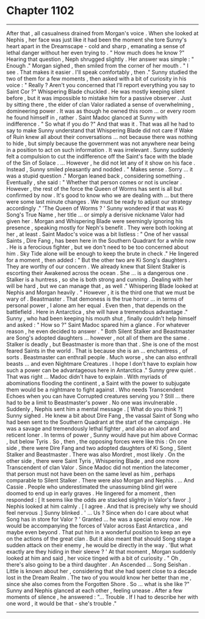 
# Chapter 1102


---

After that , all casualness drained from Morgan's voice . When she looked at Nephis , her face was just like it had been the moment she tore Sunny's heart apart in the Dreamscape - cold and sharp , emanating a sense of lethal danger without her even trying to .
" How much does he know ?"
Hearing that question , Neph shrugged slightly . Her answer was simple : " Enough ."
Morgan sighed , then smiled from the corner of her mouth . " I see . That makes it easier . I'll speak comfortably , then ."
Sunny studied the two of them for a few moments , then asked with a bit of curiosity in his voice : " Really ? Aren't you concerned that I'll report everything you say to Saint Cor ?"
Whispering Blade chuckled . He was mostly keeping silent before , but it was impossible to mistake him for a passive observer . Just by sitting there , the elder of clan Valor radiated a sense of overwhelming , domineering power . It was as though he owned this room ... or every room he found himself in , rather .
Saint Madoc glanced at Sunny with indifference . " So what if you do ?" And that was it . That was all he had to say to make Sunny understand that Whispering Blade did not care if Wake of Ruin knew all about their conversations ... not because there was nothing to hide , but simply because the government was not anywhere near being in a position to act on such information .
It was irrelevant . Sunny suddenly felt a compulsion to cut the indifference off the Saint's face with the blade of the Sin of Solace . ... However , he did not let any of it show on his face . Instead , Sunny smiled pleasantly and nodded . " Makes sense . Sorry ... it was a stupid question ."
Morgan leaned back , considering something . Eventually , she said : " Whether that person comes or not is unclear . However , the rest of the force the Queen of Worms has sent is all but confirmed by now . It's good to know who we are dealing with ... but there were some last minute changes . We must be ready to adjust our strategy accordingly ."
'The Queen of Worms ? ' Sunny wondered if that was Ki Song's True Name , her title ... or simply a derisive nickname Valor had given her .
Morgan and Whispering Blade were seemingly ignoring his presence , speaking mostly for Neph's benefit . They were both looking at her , at least . Saint Madoc's voice was a bit listless : " One of her vassal Saints , Dire Fang , has been here in the Southern Quadrant for a while now . He is a ferocious fighter , but we don't need to be too concerned about him . Sky Tide alone will be enough to keep the brute in check ."
He lingered for a moment , then added : " But the other two are Ki Song's daughters . They are worthy of our concern . We already knew that Silent Stalker is escorting their Awakened across the ocean . She ... is a dangerous one . Stalker is a huntress , so she is both strong and cunning . Dealing with her will be hard , but we can manage that , as well ."
Whispering Blade looked at Nephis and Morgan heavily . " However , it is the third one that we must be wary of . Beastmaster . That demoness is the true horror ... in terms of personal power , I alone am her equal . Even then , that depends on the battlefield . Here in Antarctica , she will have a tremendous advantage ."
Sunny , who had been keeping his mouth shut , finally couldn't help himself and asked : " How so ?"
Saint Madoc spared him a glance . For whatever reason , he even decided to answer . " Both Silent Stalker and Beastmaster are Song's adopted daughters ... however , not all of them are the same . Stalker is deadly , but Beastmaster is more than that . She is one of the most feared Saints in the world . That is because she is an ... enchantress , of sorts . Beastmaster can enthrall people . Much worse , she can also enthrall beasts ... and even Nightmare Creatures . I hope I don't have to explain how such a power can be advantageous here in Antarctica ."
Sunny grew quiet . That was right ... Madoc didn't have to explain . With myriads of abominations flooding the continent , a Saint with the power to subjugate them would be a nightmare to fight against . Who needs Transcendent Echoes when you can have Corrupted creatures serving you ?
Still ... there had to be a limit to Beastmaster's power . No one was invulnerable . Suddenly , Nephis sent him a mental message . [ What do you think ?]
Sunny sighed . He knew a bit about Dire Fang , the vassal Saint of Song who had been sent to the Southern Quadrant at the start of the campaign . He was a savage and tremendously lethal fighter , and also an aloof and reticent loner . In terms of power , Sunny would have put him above Cormac , but below Tyris .
So , then , the opposing forces were like this : On one side , there were Dire Fang and two adopted daughters of Ki Song , Silent Stalker and Beastmaster . There was also Mordret , most likely . On the other side , there were Saint Tyris , Whispering Blade , and one more Transcendent of clan Valor . Since Madoc did not mention the latecomer , that person must not have been on the same level as him , perhaps comparable to Silent Stalker . There were also Morgan and Nephis . ... And Cassie . People who underestimated the unassuming blind girl were doomed to end up in early graves .
He lingered for a moment , then responded : [ It seems like the odds are stacked slightly in Valor's favor .] Nephis looked at him calmly . [ I agree . And that is precisely why we should feel nervous .]
Sunny blinked . ' ... Us ? Since when do I care about what Song has in store for Valor ? ' Granted ... he was a special envoy now . He would be accompanying the forces of Valor across East Antarctica , and maybe even beyond . That put him in a wonderful position to keep an eye on the actions of the great clan . But it also meant that should Song stage a sudden attack on their enemy , he would be directly in the way .
'But what exactly are they hiding in their sleeve ? ' At that moment , Morgan suddenly looked at him and said , her voice tinged with a bit of curiosity . " Oh , there's also going to be a third daughter . An Ascended ... Song Seishan . Little is known about her , considering that she had spent close to a decade lost in the Dream Realm . The two of you would know her better than me , since she also comes from the Forgotten Shore . So ... what is she like ?"
Sunny and Nephis glanced at each other , feeling unease . After a few moments of silence , he answered : "... Trouble . If I had to describe her with one word , it would be that - she's trouble ."

---

